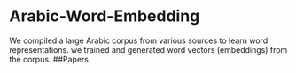 # Arabic-Word-Embedding
We compiled a large Arabic corpus from various sources to learn word representations. we trained and generated word vectors (embeddings) from the corpus.
##Papers
